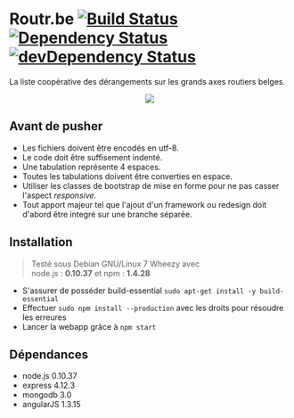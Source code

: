 # Routr.be [![Build Status](https://magnum.travis-ci.com/sCreami/routr.be.svg?token=yaRgVH99sKCMGz5Yvg8s&branch=node.js)](https://magnum.travis-ci.com/sCreami/routr.be) [![Dependency Status](https://david-dm.org/sCreami/foo.svg)](https://david-dm.org/sCreami/routr.be) [![devDependency Status](https://david-dm.org/sCreami/foo/dev-status.svg)](https://david-dm.org/sCreami/routr.be#info=devDependencies)
La liste coopérative des dérangements sur les grands axes routiers belges.

<p align="center">
  <img src="http://i.imgur.com/E1YMjBT.png"/>
</p>

## Avant de pusher
- Les fichiers doivent être encodés en utf-8.
- Le code doit être suffisement indenté.
- Une tabulation représente 4 espaces.
- Toutes les tabulations doivent être converties en espace.
- Utiliser les classes de bootstrap de mise en forme pour ne pas casser l'aspect _responsive_.
- Tout apport majeur tel que l'ajout d'un framework ou redesign doit d'abord être integré sur une branche séparée.

## Installation
> Testé sous Debian GNU/Linux 7 Wheezy avec <br>
> node.js : **0.10.37** et npm : **1.4.28**

- S'assurer de posséder build-essential `sudo apt-get install -y build-essential`
- Effectuer `sudo npm install --production` avec les droits pour résoudre les erreures
- Lancer la webapp grâce à `npm start`

## Dépendances
- node.js 0.10.37
- express 4.12.3
- mongodb 3.0
- angularJS 1.3.15
